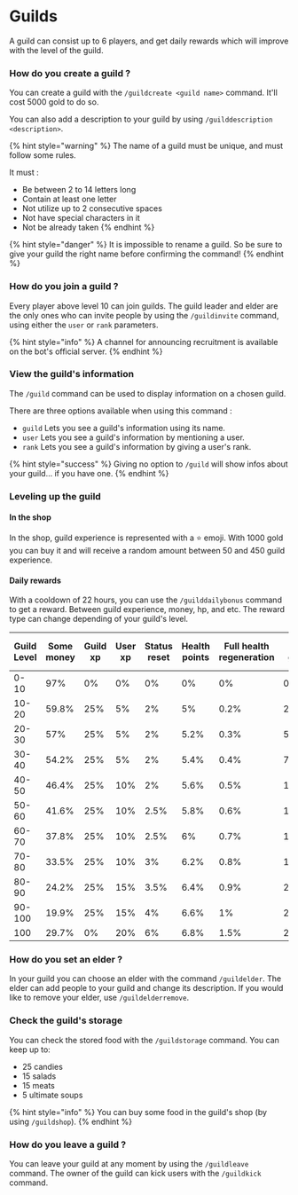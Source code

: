 # Guilds

A guild can consist up to 6 players, and get daily rewards which will improve with the level of the guild.

### How do you create a guild ?

You can create a guild with the `/guildcreate <guild name>` command. It'll cost 5000 gold to do so.

You can also add a description to your guild by using `/guilddescription <description>`.

{% hint style="warning" %}
The name of a guild must be unique, and must follow some rules.&#x20;

&#x20;   It must :

* Be between 2 to 14 letters long
* Contain at least one letter&#x20;
* Not utilize up to 2 consecutive spaces&#x20;
* Not have special characters in it
* Not be already taken
{% endhint %}

{% hint style="danger" %}
It is impossible to rename a guild. So be sure to give your guild the right name before confirming the command!
{% endhint %}

### How do you join a guild ?

Every player above level 10 can join guilds. The guild leader and elder are the only ones who can invite people by using the `/guildinvite` command, using either the `user` or `rank` parameters.

{% hint style="info" %}
A channel for announcing recruitment is available on the bot's official server.
{% endhint %}

### View the guild's information

The `/guild` command can be used to display information on a chosen guild.

There are three options available when using this command :

* `guild` Lets you see a guild's information using its name.
* `user` Lets you see a guild's information by mentioning a user.
* `rank` Lets you see a guild's information by giving a user's rank.

{% hint style="success" %}
Giving no option to `/guild` will show infos about your guild... if you have one.
{% endhint %}

### Leveling up the guild

#### In the shop

In the shop, guild experience is represented with a :star: emoji. With 1000 gold you can buy it and will receive a random amount between 50 and 450 guild experience.

#### Daily rewards

With a cooldown of 22 hours, you can use the `/guilddailybonus` command to get a reward. Between guild experience, money, hp, and etc. The reward type can change depending of your guild's level.

| Guild Level | Some money | Guild xp | User xp | Status reset | Health points | Full health regeneration | 350 gold | Badge | 5 candies for pets |
| ----------- | ---------- | -------- | ------- | ------------ | ------------- | ------------------------ | -------- | ----- | ------------------ |
| 0-10        | 97%        | 0%       | 0%      | 0%           | 0%            | 0%                       | 0%       | 0%    | 3%                 |
| 10-20       | 59.8%      | 25%      | 5%      | 2%           | 5%            | 0.2%                     | 2.5%     | 0%    | 0.5%               |
| 20-30       | 57%        | 25%      | 5%      | 2%           | 5.2%          | 0.3%                     | 5%       | 0%    | 0.5%               |
| 30-40       | 54.2%      | 25%      | 5%      | 2%           | 5.4%          | 0.4%                     | 7.5%     | 0%    | 0.5%               |
| 40-50       | 46.4%      | 25%      | 10%     | 2%           | 5.6%          | 0.5%                     | 10%      | 0%    | 0.5%               |
| 50-60       | 41.6%      | 25%      | 10%     | 2.5%         | 5.8%          | 0.6%                     | 12.5%    | 1%    | 0.5%               |
| 60-70       | 37.8%      | 25%      | 10%     | 2.5%         | 6%            | 0.7%                     | 15%      | 2%    | 1%                 |
| 70-80       | 33.5%      | 25%      | 10%     | 3%           | 6.2%          | 0.8%                     | 17.5%    | 3%    | 1%                 |
| 80-90       | 24.2%      | 25%      | 15%     | 3.5%         | 6.4%          | 0.9%                     | 20%      | 4%    | 1%                 |
| 90-100      | 19.9%      | 25%      | 15%     | 4%           | 6.6%          | 1%                       | 22.5%    | 5%    | 1%                 |
| 100         | 29.7%      | 0%       | 20%     | 6%           | 6.8%          | 1.5%                     | 25%      | 10%   | 1%                 |

### How do you set an elder ?

In your guild you can choose an elder with the command `/guildelder`. The elder can add people to your guild and change its description. If you would like to remove your elder, use `/guildelderremove`.

### Check the guild's storage

You can check the stored food with the `/guildstorage` command. You can keep up to:

* 25 candies
* 15 salads
* 15 meats
* 5 ultimate soups

{% hint style="info" %}
You can buy some food in the guild's shop (by using `/guildshop`).
{% endhint %}

### How do you leave a guild ?

You can leave your guild at any moment by using the `/guildleave` command. The owner of the guild can kick users with the `/guildkick` command.
